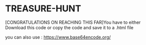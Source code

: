 # TREASURE-HUNT
[CONGRATULATIONS ON REACHING THIS FAR]You have to either Download this code  or copy the code and save it to a .html  file 

you can also use : https://www.base64encode.org/


